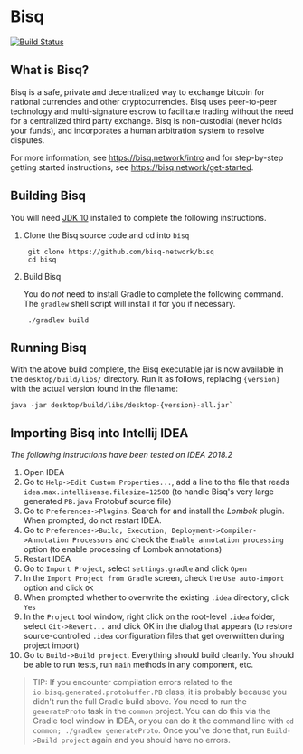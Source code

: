 # Bisq

[![Build Status](https://travis-ci.org/bisq-network/bisq.svg?branch=master)](https://travis-ci.org/bisq-network/bisq)


## What is Bisq?

Bisq is a safe, private and decentralized way to exchange bitcoin for national currencies and other cryptocurrencies. Bisq uses peer-to-peer technology and multi-signature escrow to facilitate trading without the need for a centralized third party exchange. Bisq is non-custodial (never holds your funds), and incorporates a human arbitration system to resolve disputes.

For more information, see https://bisq.network/intro and for step-by-step getting started instructions, see https://bisq.network/get-started.


## Building Bisq

You will need [JDK 10](https://www.oracle.com/technetwork/java/javase/downloads/jdk10-downloads-4416644.html) installed to complete the following instructions.

1. Clone the Bisq source code and cd into `bisq`

        git clone https://github.com/bisq-network/bisq
        cd bisq

2. Build Bisq

    You do _not_ need to install Gradle to complete the following command. The `gradlew` shell script will install it for you if necessary.

        ./gradlew build


## Running Bisq

With the above build complete, the Bisq executable jar is now available in the `desktop/build/libs/` directory. Run it as follows, replacing `{version}` with the actual version found in the filename:

    java -jar desktop/build/libs/desktop-{version}-all.jar`


## Importing Bisq into Intellij IDEA

_The following instructions have been tested on IDEA 2018.2_

 1. Open IDEA
 1. Go to `Help->Edit Custom Properties...`, add a line to the file that reads `idea.max.intellisense.filesize=12500` (to handle Bisq's very large generated `PB.java` Protobuf source file)
 1. Go to `Preferences->Plugins`. Search for and install the _Lombok_ plugin. When prompted, do not restart IDEA.
 1. Go to `Preferences->Build, Execution, Deployment->Compiler->Annotation Processors` and check the `Enable annotation processing` option (to enable processing of Lombok annotations)
 1. Restart IDEA
 1. Go to `Import Project`, select `settings.gradle` and click `Open`
 1. In the `Import Project from Gradle` screen, check the `Use auto-import` option and click `OK`
 1. When prompted whether to overwrite the existing `.idea` directory, click `Yes`
 1. In the `Project` tool window, right click on the root-level `.idea` folder, select `Git->Revert...` and click OK in the dialog that appears (to restore source-controlled `.idea` configuration files that get overwritten during project import)
 1. Go to `Build->Build project`. Everything should build cleanly. You should be able to run tests, run `main` methods in any component, etc.

> TIP: If you encounter compilation errors related to the `io.bisq.generated.protobuffer.PB` class, it is probably because you didn't run the full Gradle build above. You need to run the `generateProto` task in the `common` project. You can do this via the Gradle tool window in IDEA, or you can do it the command line with `cd common; ./gradlew generateProto`. Once you've done that, run `Build->Build project` again and you should have no errors.

